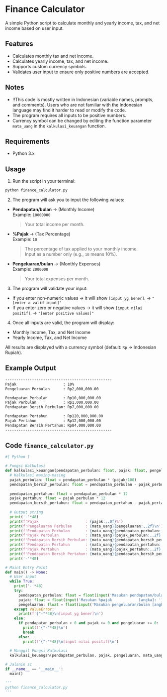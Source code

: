 # Finance Calculator

A simple Python script to calculate monthly and yearly income, tax, and net income based on user input.

## Features

- Calculates monthly tax and net income.
- Calculates yearly income, tax, and net income.
- Supports custom currency symbols.
- Validates user input to ensure only positive numbers are accepted.

## Notes

- ‼️This code is mostly written in Indonesian (variable names, prompts, and comments). Users who are not familiar with the Indonesian language may find it harder to read or modify the code.
- The program requires all inputs to be positive numbers.
- Currency symbol can be changed by editing the function parameter `mata_uang` in the `kalkulasi_keuangan` function.

## Requirements

- Python 3.x

## Usage

1. Run the script in your terminal:

```bash
python finance_calculator.py
```

2. The program will ask you to input the following values:

- **Pendapatan/bulan** → (Monthly Income)  
  Example: `10000000`  
  > Your total income per month.

- **%Pajak** → (Tax Percentage)  
  Example: `10`  
  > The percentage of tax applied to your monthly income.  
  Input as a number only (e.g., `10` means 10%).

- **Pengeluaran/bulan** → (Monthly Expenses)  
  Example: `2000000`  
  > Your total expenses per month.

3. The program will validate your input:  
- If you enter non-numeric values → it will show `[input yg bener]`. -> `"[enter a valid input]"`
- If you enter zero or negative values → it will show `[input nilai positif]`. -> `"[enter positive values]"`

4. Once all inputs are valid, the program will display:  
- Monthly Income, Tax, and Net Income  
- Yearly Income, Tax, and Net Income  

All results are displayed with a currency symbol (default: `Rp` -> Indonesian Rupiah).

## Example Output

```bash
------------------------------------------------
Pajak                     : 10%
Pengeluaran Perbulan      : Rp2,000,000.00

Pendapatan Perbulan       : Rp10,000,000.00
Pajak Perbulan            : Rp1,000,000.00
Pendapatan Bersih Perbulan: Rp7,000,000.00

Pendapatan Pertahun       : Rp120,000,000.00
Pajak Pertahun            : Rp12,000,000.00
Pendapatan Bersih Pertahun: Rp84,000,000.00
------------------------------------------------
```

## Code `finance_calculator.py`

```python
#[ Python ]

# Fungsi Kalkulasi
def kalkulasi_keuangan(pendapatan_perbulan: float, pajak: float, pengeluaran: float, mata_uang: str) -> None:
  # Kalkulasi masing-masing
  pajak_perbulan: float = pendapatan_perbulan * (pajak/100)
  pendapatan_bersih_perbulan: float = pendapatan_perbulan - pajak_perbulan - pengeluaran
  
  pendapatan_pertahun: float = pendapatan_perbulan * 12
  pajak_pertahun: float = pajak_perbulan * 12
  pendapatan_bersih_pertahun: float = pendapatan_pertahun - pajak_pertahun - (pengeluaran*12)
  
  # Output string
  print('-'*48)
  print(f'Pajak                     : {pajak:,.0f}%')
  print(f'Pengeluaran Perbulan      : {mata_uang}{pengeluaran:,.2f}\n')
  print(f'Pendapatan Perbulan       : {mata_uang}{pendapatan_perbulan:,.2f}')
  print(f'Pajak Perbulan            : {mata_uang}{pajak_perbulan:,.2f}')
  print(f'Pendapatan Bersih Perbulan: {mata_uang}{pendapatan_bersih_perbulan:,.2f}\n')
  print(f'Pendapatan Pertahun       : {mata_uang}{pendapatan_pertahun:,.2f}')
  print(f'Pajak Pertahun            : {mata_uang}{pajak_pertahun:,.2f}')
  print(f'Pendapatan Bersih Pertahun: {mata_uang}{pendapatan_bersih_pertahun:,.2f}')
  print('-'*48)

# Maint Entry Point
def main() -> None:
  # User input
  while True:
    print('-'*48)
    try:
      pendapatan_perbulan: float = float(input('Masukan pendapatan/bulan  [angka]: '))
      pajak: float = float(input('Masukan %pajak            [angka]: '))
      pengeluaran: float = float(input('Masukan pengeluaran/bulan [angka]: '))
    except ValueError:
      print(f'{"-"*48}\n[input yg bener]\n')
    else:
      if pendapatan_perbulan > 0 and pajak >= 0 and pengeluaran >= 0:
        print(f'{"-"*48}\n')
        break
      else:
        print(f'{"-"*48}\n[input nilai positif]\n')
  
  # Manggil Fungsi Kalkulasi
  kalkulasi_keuangan(pendapatan_perbulan, pajak, pengeluaran, mata_uang='Rp')

# Jalanin sc 
if __name__ == '__main__':
  main()

'''
python finance_calculator.py
'''
```
